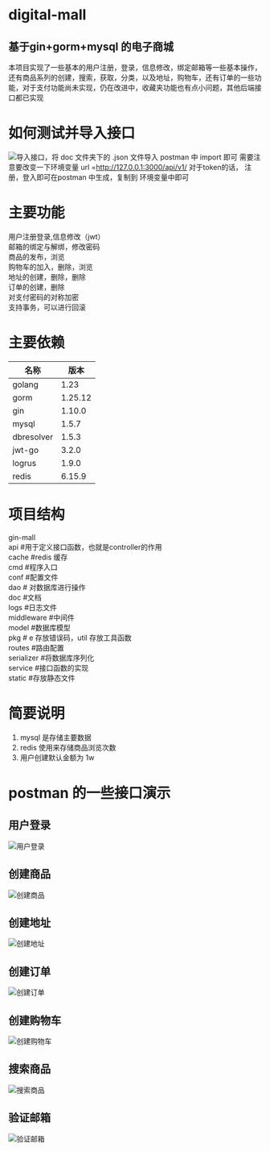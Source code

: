 digital-mall
==

基于gin+gorm+mysql 的电子商城
-
本项目实现了一些基本的用户注册，登录，信息修改，绑定邮箱等一些基本操作，还有商品系列的创建，搜索，获取，分类，以及地址，购物车，还有订单的一些功能，对于支付功能尚未实现，仍在改进中，收藏夹功能也有点小问题，其他后端接口都已实现

如何测试并导入接口
=
![导入接口，将 doc 文件夹下的 .json 文件导入 postman 中 import 即可](https://github.com/yehan5555/digital-mall/blob/update/doc/%E5%AF%BC%E5%85%A5.png)
需要注意要改变一下环境变量
url =http://127.0.0.1:3000/api/v1/
对于token的话， 注册，登入即可在postman 中生成，复制到 环境变量中即可

主要功能
=
用户注册登录,信息修改（jwt）  
邮箱的绑定与解绑，修改密码   
商品的发布，浏览   
购物车的加入，删除，浏览   
地址的创建，删除，删除   
订单的创建，删除  
对支付密码的对称加密   
支持事务，可以进行回滚  

主要依赖
=
|名称|版本|
|---|----|
|golang|1.23|
|gorm|1.25.12|
|gin|1.10.0|
|mysql|1.5.7|
|dbresolver|1.5.3|
|jwt-go|3.2.0|
|logrus|1.9.0|
|redis|6.15.9|

项目结构
=
gin-mall  
api         #用于定义接口函数，也就是controller的作用  
cache       #redis 缓存  
cmd         #程序入口   
conf        #配置文件  
dao         # 对数据库进行操作  
doc         #文档  
logs        #日志文件  
middleware  #中间件  
model       #数据库模型  
pkg         # e 存放错误码，util 存放工具函数  
routes      #路由配置  
serializer  #将数据库序列化  
service     #接口函数的实现  
static      #存放静态文件  
 


简要说明 
=
1. mysql 是存储主要数据
2. redis 使用来存储商品浏览次数
3. 用户创建默认金额为 1w 

postman 的一些接口演示
=

用户登录
-
![用户登录](https://github.com/yehan5555/digital-mall/blob/update/doc/%E7%94%A8%E6%88%B7%E7%99%BB%E5%BD%95.png)

 创建商品
 -
![创建商品](https://github.com/yehan5555/digital-mall/blob/update/doc/%E5%88%9B%E5%BB%BA%E5%95%86%E5%93%81.png)

创建地址
-
 ![创建地址](https://github.com/yehan5555/digital-mall/blob/update/doc/%E5%88%9B%E5%BB%BA%E5%9C%B0%E5%9D%80.png)

创建订单
-
![创建订单](https://github.com/yehan5555/digital-mall/blob/update/doc/%E5%88%9B%E5%BB%BA%E8%AE%A2%E5%8D%95.png)

创建购物车
-
![创建购物车](https://github.com/yehan5555/digital-mall/blob/update/doc/%E5%88%9B%E5%BB%BA%E8%B4%AD%E7%89%A9%E8%BD%A6.png)

搜索商品
-
![搜索商品](https://github.com/yehan5555/digital-mall/blob/update/doc/%E6%90%9C%E7%B4%A2%E5%95%86%E5%93%81.png)

验证邮箱
-
![验证邮箱](https://github.com/yehan5555/digital-mall/blob/update/doc/%E9%AA%8C%E8%AF%81%E9%82%AE%E7%AE%B1.png)





